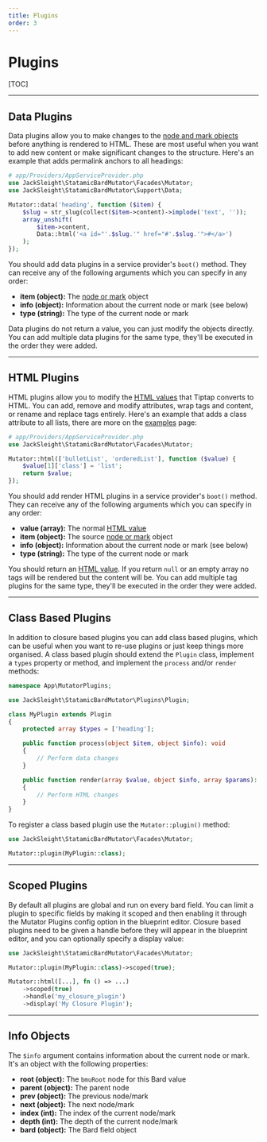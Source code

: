 ```yaml
---
title: Plugins
order: 3
---
```


# Plugins

[TOC]

---

## Data Plugins

Data plugins allow you to make changes to the [node and mark objects](formats) before anything is rendered to HTML. These are most useful when you want to add new content or make significant changes to the structure. Here's an example that adds permalink anchors to all headings:

```php
# app/Providers/AppServiceProvider.php
use JackSleight\StatamicBardMutator\Facades\Mutator;
use JackSleight\StatamicBardMutator\Support\Data;

Mutator::data('heading', function ($item) {
    $slug = str_slug(collect($item->content)->implode('text', ''));
    array_unshift(
        $item->content,
        Data::html('<a id="'.$slug.'" href="#'.$slug.'">#</a>')
    );
});
```

You should add data plugins in a service provider's `boot()` method. They can receive any of the following arguments which you can specify in any order:

* **item (object):** The [node or mark](formats) object
* **info (object):** Information about the current node or mark (see below)
* **type (string):** The type of the current node or mark

Data plugins do not return a value, you can just modify the objects directly. You can add multiple data plugins for the same type, they'll be executed in the order they were added.

---

## HTML Plugins

HTML plugins allow you to modify the [HTML values](formats#html-values) that Tiptap converts to HTML. You can add, remove and modify attributes, wrap tags and content, or rename and replace tags entirely. Here's an example that adds a class attribute to all lists, there are more on the [examples](examples) page:

```php
# app/Providers/AppServiceProvider.php
use JackSleight\StatamicBardMutator\Facades\Mutator;

Mutator::html(['bulletList', 'orderedList'], function ($value) {
    $value[1]['class'] = 'list';
    return $value;
});
```

You should add render HTML plugins in a service provider's `boot()` method. They can receive any of the following arguments which you can specify in any order:

* **value (array):** The normal [HTML value](formats#html-values)
* **item (object):** The source [node or mark](formats) object
* **info (object):** Information about the current node or mark (see below)
* **type (string):** The type of the current node or mark

You should return an [HTML value](formats#html-values). If you return `null` or an empty array no tags will be rendered but the content will be. You can add multiple tag plugins for the same type, they'll be executed in the order they were added.

---

## Class Based Plugins

In addition to closure based plugins you can add class based plugins, which can be useful when you want to re-use plugins or just keep things more organised. A class based plugin should extend the `Plugin` class, implement a `types` property or method, and implement the `process` and/or `render` methods:

```php
namespace App\MutatorPlugins;

use JackSleight\StatamicBardMutator\Plugins\Plugin;

class MyPlugin extends Plugin
{
    protected array $types = ['heading'];

    public function process(object $item, object $info): void
    {
        // Perform data changes
    }

    public function render(array $value, object $info, array $params): array
    {
        // Perform HTML changes
    }
}
```

To register a class based plugin use the `Mutator::plugin()` method:

```php
use JackSleight\StatamicBardMutator\Facades\Mutator;

Mutator::plugin(MyPlugin::class);
```

---

## Scoped Plugins

By default all plugins are global and run on every bard field. You can limit a plugin to specific fields by making it scoped and then enabling it through the Mutator Plugins config option in the blueprint editor. Closure based plugins need to be given a handle before they will appear in the blueprint editor, and you can optionally specify a display value:

```php
use JackSleight\StatamicBardMutator\Facades\Mutator;

Mutator::plugin(MyPlugin::class)->scoped(true);

Mutator::html([...], fn () => ...)
    ->scoped(true)
    ->handle('my_closure_plugin')
    ->display('My Closure Plugin');
```

---

## Info Objects

The `$info` argument contains information about the current node or mark. It's an object with the following properties:

* **root (object):** The `bmuRoot` node for this Bard value
* **parent (object):** The parent node
* **prev (object):** The previous node/mark
* **next (object):** The next node/mark
* **index (int):** The index of the current node/mark
* **depth (int):** The depth of the current node/mark
* **bard (object):** The Bard field object
